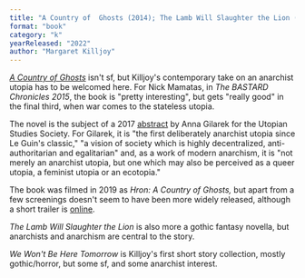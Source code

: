 ```yaml
---
title: "A Country of  Ghosts (2014); The Lamb Will Slaughter the Lion (2017); We Won't Be Here Tomorrow and Other Stories (2022)"
format: "book"
category: "k"
yearReleased: "2022"
author: "Margaret Killjoy"
---
```

<a href="http://www.tangledwilderness.org/a-country-of-ghosts/">_A Country of Ghosts_</a> isn't sf, but Killjoy's contemporary take on an anarchist  utopia has to be welcomed here. For Nick Mamatas, in _The BASTARD Chronicles  2015_, the book is "pretty interesting", but gets "really good" in the final  third, when war comes to the stateless utopia.

The novel is the subject of a 2017 <a href="https://utopian-studies-europe.org/wp-content/uploads/2017/07/book-of-abstracts-03-07.pdf">abstract</a> by Anna Gilarek for the Utopian Studies Society. For Gilarek, it is "the first deliberately anarchist utopia since Le Guin's classic," "a vision of society which is highly decentralized, anti-authoritarian and egalitarian" and, as a work of modern anarchism, it is "not merely an anarchist utopia, but one which may also be perceived as a queer utopia, a feminist utopia or an ecotopia."

The book was filmed in 2019 as _Hron: A Country of Ghosts,_ but apart from a few screenings doesn't seem to have been more widely released, although a short trailer is <a href="https://www.youtube.com/watch?v=4z8ya0Wy7K8">online</a>.

_The Lamb Will Slaughter the Lion_ is also more a  gothic fantasy novella, but anarchists and anarchism are central to the story.

_We Won't Be Here Tomorrow_ is Killjoy's first short story collection, mostly gothic/horror, but some sf, and some anarchist interest.

 
